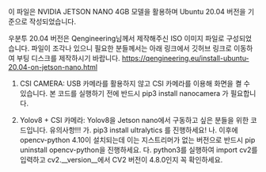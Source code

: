 이 파일은 NVIDIA JETSON NANO 4GB 모델을 활용하며 Ubuntu 20.04 버전을 기준으로 작성되었습니다.

우분투 20.04 버전은 Qengineering님께서 제작해주신 ISO 이미지 파일로 구성되었습니다.
파일이 조각나 있으니 필요한 분들께서는 아래 링크에서 깃허브 링크로 이동하여 부팅 디스크를 제작하시기 바랍니다.
https://qengineering.eu/install-ubuntu-20.04-on-jetson-nano.html

1. CSI CAMERA: USB 카메라를 활용하지 않고 CSI 카메라를 이용해 화면을 켤 수 있습니다.
   본 코드를 실행하기 전에 반드시 pip3 install nanocamera 가 필요합니다.

2. Yolov8 + CSI 카메라: Yolov8을 Jetson nano에서 구동하고 싶은 분들을 위한 코드입니다.
   유의사항!!!
     가. pip3 install ultralytics 를 진행하세요!
     나. 이후에 opencv-python 4.10이 설치되는데 이는 지스트리머가 없는 버전으로 반드시 pip uninstall opencv-python을 진행하세요.
     다. python3를 실행하여 import cv2를 입력하고 cv2.__version__에서 CV2 버전이 4.8.0인지 꼭 확인하세요.
